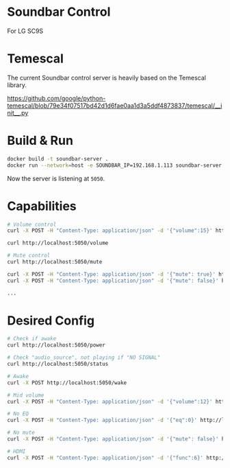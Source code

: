 # Soundbar Control

For LG SC9S

# Temescal

The current Soundbar control server is heavily based on the Temescal library.

https://github.com/google/python-temescal/blob/79e34f07517bd42d1d6fae0aa1d3a5ddf4873837/temescal/__init__.py

# Build & Run

```bash
docker build -t soundbar-server .
docker run --network=host -e SOUNDBAR_IP=192.168.1.113 soundbar-server
```

Now the server is listening at `5050`.

# Capabilities

```bash
# Volume control
curl -X POST -H "Content-Type: application/json" -d '{"volume":15}' http://localhost:5050/volume

curl http://localhost:5050/volume

# Mute control
curl http://localhost:5050/mute

curl -X POST -H "Content-Type: application/json" -d '{"mute": true}' http://localhost:5050/mute
curl -X POST -H "Content-Type: application/json" -d '{"mute": false}' http://localhost:5050/mute

...
```

# Desired Config

```bash
# Check if awake
curl http://localhost:5050/power

# Check "audio_source", not playing if "NO SIGNAL"
curl http://localhost:5050/status

# Awake
curl -X POST http://localhost:5050/wake

# Mid volume
curl -X POST -H "Content-Type: application/json" -d '{"volume":12}' http://localhost:5050/volume

# No EQ
curl -X POST -H "Content-Type: application/json" -d '{"eq":0}' http://localhost:5050/eq

# No mute
curl -X POST -H "Content-Type: application/json" -d '{"mute": false}' http://localhost:5050/mute

# HDMI
curl -X POST -H "Content-Type: application/json" -d '{"func":6}' http://localhost:5050/func
```
